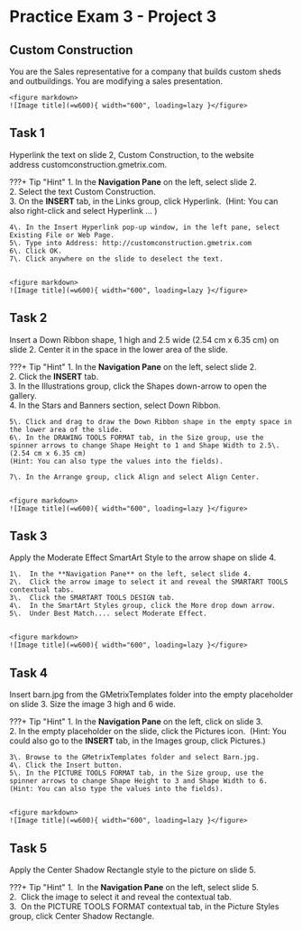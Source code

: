 # Practice Exam 3 - Project 3

## Custom Construction
You are the Sales representative for a company that builds custom sheds and outbuildings. You are modifying a sales presentation.  
    
    <figure markdown>
    ![Image title](=w600){ width="600", loading=lazy }</figure>

## Task 1
 
Hyperlink the text on slide 2, Custom Construction, to the website address customconstruction.gmetrix.com.  

???+ Tip "Hint"
    1\. In the **Navigation Pane** on the left, select slide 2.  
    2\. Select the text Custom Construction.  
    3\. On the **INSERT** tab, in the Links group, click Hyperlink. 
    (Hint: You can also right-click and select Hyperlink … )

    4\. In the Insert Hyperlink pop-up window, in the left pane, select Existing File or Web Page.  
    5\. Type into Address: http://customconstruction.gmetrix.com
    6\. Click OK.  
    7\. Click anywhere on the slide to deselect the text.  

    
    <figure markdown>
    ![Image title](=w600){ width="600", loading=lazy }</figure>

## Task 2

Insert a Down Ribbon shape, 1 high and 2.5 wide (2.54 cm x 6.35 cm) on slide 2. Center it in the space in the lower area of the slide.  

???+ Tip "Hint"
    1\. In the **Navigation Pane** on the left, select slide 2.  
    2\. Click the **INSERT** tab.  
    3\. In the Illustrations group, click the Shapes down-arrow to open the gallery.  
    4\. In the Stars and Banners section, select Down Ribbon.  


    5\. Click and drag to draw the Down Ribbon shape in the empty space in the lower area of the slide.  
    6\. In the DRAWING TOOLS FORMAT tab, in the Size group, use the spinner arrows to change Shape Height to 1 and Shape Width to 2.5\. (2.54 cm x 6.35 cm)
    (Hint: You can also type the values into the fields).  

    7\. In the Arrange group, click Align and select Align Center.  

    
    <figure markdown>
    ![Image title](=w600){ width="600", loading=lazy }</figure>

## Task 3

Apply the Moderate Effect SmartArt Style to the arrow shape on slide 4.  

    1\.  In the **Navigation Pane** on the left, select slide 4.  
    2\.  Click the arrow image to select it and reveal the SMARTART TOOLS contextual tabs.  
    3\.  Click the SMARTART TOOLS DESIGN tab.  
    4\.  In the SmartArt Styles group, click the More drop down arrow.  
    5\.  Under Best Match.... select Moderate Effect.  

    
    <figure markdown>
    ![Image title](=w600){ width="600", loading=lazy }</figure>

## Task 4

Insert barn.jpg from the GMetrixTemplates folder into the empty placeholder on slide 3. Size the image 3 high and 6 wide.  

???+ Tip "Hint"
    1\. In the **Navigation Pane** on the left, click on slide 3.  
    2\. In the empty placeholder on the slide, click the Pictures icon. 
    (Hint: You could also go to the **INSERT** tab, in the Images group, click Pictures.)


    3\. Browse to the GMetrixTemplates folder and select Barn.jpg.  
    4\. Click the Insert button.  
    5\. In the PICTURE TOOLS FORMAT tab, in the Size group, use the spinner arrows to change Shape Height to 3 and Shape Width to 6.  
    (Hint: You can also type the values into the fields).  

    
    <figure markdown>
    ![Image title](=w600){ width="600", loading=lazy }</figure>

## Task 5

Apply the Center Shadow Rectangle style to the picture on slide 5.  

???+ Tip "Hint"
    1\.  In the **Navigation Pane** on the left, select slide 5.  
    2\.  Click the image to select it and reveal the contextual tab.  
    3\.  On the PICTURE TOOLS FORMAT contextual tab, in the Picture Styles group, click Center Shadow Rectangle.  